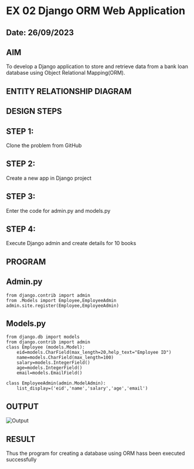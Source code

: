 # EX 02 Django ORM Web Application

## Date: 26/09/2023

## AIM
To develop a Django application to store and retrieve data from a bank loan database using Object Relational Mapping(ORM).

## ENTITY RELATIONSHIP DIAGRAM
## DESIGN STEPS
## STEP 1:
Clone the problem from GitHub

## STEP 2:
Create a new app in Django project

## STEP 3:
Enter the code for admin.py and models.py

## STEP 4:
Execute Django admin and create details for 10 books

## PROGRAM

## Admin.py
```
from django.contrib import admin
from .Models import Employee,EmployeeAdmin
admin.site.register(Employee,EmployeeAdmin)
```
## Models.py

```
from django.db import models
from django.contrib import admin
class Employee (models.Model):
    eid=models.CharField(max_length=20,help_text="Employee ID")
    name=models.CharField(max_length=100)
    salary=models.IntegerField()
    age=models.IntegerField()
    email=models.EmailField()

class EmployeeAdmin(admin.ModelAdmin):
    list_display=('eid','name','salary','age','email')
```

## OUTPUT
![Output](https://github.com/Darkwebnew/ORM/assets/143114486/57dd6b2a-dd9e-4083-a1d0-2bc16b2aa0d3)
## RESULT
Thus the program for creating a database using ORM hass been executed successfully
